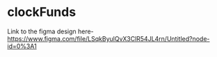 # clockFunds
Link to the figma design here- https://www.figma.com/file/LSqkByulQvX3ClR54JL4rn/Untitled?node-id=0%3A1
